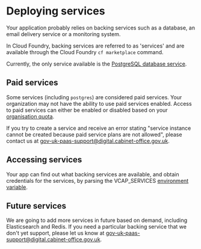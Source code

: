 # Deploying services

Your application probably relies on backing services such as a database, an email delivery service or a monitoring system.

In Cloud Foundry, backing services are referred to as 'services' and are available through the Cloud Foundry ``cf marketplace`` command.

Currently, the only service available is the [PostgreSQL database service](/deploying_services/postgres). 

## Paid services

Some services (including ``postgres``) are considered paid services. Your organization may not have the ability to use paid services enabled. Access to paid services can either be enabled or disabled based on your [organisation quota](/managing_apps/quotas/).

If you try to create a service and receive an error stating "service instance cannot be created because paid service plans are not allowed", please contact us at [gov-uk-paas-support@digital.cabinet-office.gov.uk](mailto:gov-uk-paas-support@digital.cabinet-office.gov.uk).

## Accessing services

Your app can find out what backing services are available, and obtain credentials for the services, by parsing the VCAP_SERVICES [environment variable](/deploying_apps/#environment-variables).

## Future services

We are going to add more services in future based on demand, including Elasticsearch and Redis. If you need a particular backing service that we don't yet support, please let us know at [gov-uk-paas-support@digital.cabinet-office.gov.uk](mailto:gov-uk-paas-support@digital.cabinet-office.gov.uk).
